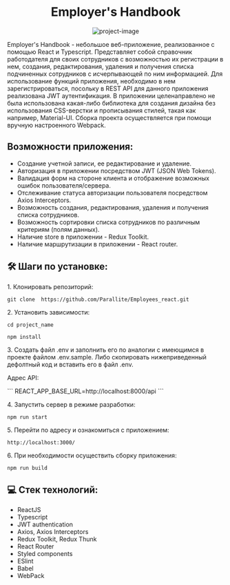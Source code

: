 <h1 align="center" id="title">Employer's Handbook</h1>

<p align="center"><img src="https://github.com/Parallite/Employees_react/blob/main/public/logo.png" alt="project-image"></p>

<p id="description">Employer's Handbook - небольшое веб-приложение, реализованное с помощью React и Typescript. Представляет собой cправочник работодателя для своих сотрудников с возможностью их регистрации в нем, создания, редактирования, удаления и получения списка подчиненных сотрудников с исчерпывающей по ним информацией. Для использование функций приложения, необходимо в нем зарегистрироваться, посольку в REST API для данного приложения реализована JWT аутентификация. В приложении целенаправлено не была использована какая-либо библиотека для создания дизайна без использования CSS-верстки и прописывания стилей, такая как например, Material-UI. Сборка проекта осуществляется при помощи вручную настроенного Webpack.</p>

<h2>Возможности приложения:</h2>

- Создание учетной записи, ее редактирование и удаление.
- Авторизация в приложении посредством JWT (JSON Web Tokens).
- Валидация форм на стороне клиента и отображение возможных ошибок пользователя/сервера.
- Отслеживание статуса авторизации пользователя посредством Axios Interceptors.
- Возможность создания, редактирования, удаления и получения списка сотрудников.
- Возможность сортировки списка сотрудников по различным критериям (полям данных).
- Наличие store в приложении - Redux Toolkit.
- Наличие маршрутизации в приложении - React router.

<h2>🛠️ Шаги по установке:</h2>

<p>1. Клонировать репозиторий:</p>

```
git clone  https://github.com/Parallite/Employees_react.git
```

<p>2. Установить зависимости:</p>

```
cd project_name
```

```
npm install
```

<p>3. Создать файл .env и заполнить его по аналогии с имеющимся в проекте файлом .env.sample. Либо скопировать нижеприведенный дефолтный код и вставить его в файл .env.</p>

<p>Адрес API:</p>
```
REACT_APP_BASE_URL=http://localhost:8000/api
```

<p>4. Запустить сервер в режиме разработки:</p>

```
npm run start
```

<p>5. Перейти по адресу и ознакомиться с приложением:</p>

```
http://localhost:3000/
```

<p>6. При необходимости осуществить сборку приложения:</p>

```
npm run build
```

<h2>💻 Стек технологий:</h2>

- ReactJS
- Typescript
- JWT authentication
- Axios, Axios Interceptors
- Redux Toolkit, Redux Thunk
- React Router
- Styled components
- ESlint
- Babel
- WebPack
